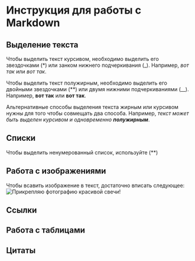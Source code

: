 # Инструкция для работы с Markdown

## Выделение текста

Чтобы выделить текст курсивом, необходимо выделить его звездочками (*) или занком нижнего подчеркивания (_). Например, *вот так* или _вот так_.

Чтобы выделить текст полужирным, необходимо выделить его двойными звездочками (**) или двумя нижними подчеркиваниями (__). Например, **вот так** или __вот так__.

Альтернативные способы выделения текста жирным или курсивом нужны для того чтобы совмещать два способа. Например, _текст может быть выделен курсивом и одновременно **полужирным**_.

## Списки
Чтобы выделить ненумерованный список, используйте (**)

## Работа с изображениями
Чтобы всавить изображение в текст, достаточно вписать следующее:
![Прикрепляю фотографию красивой свечи!](IMG_0925.jpg)

## Ссылки

## Работа с таблицами

## Цитаты